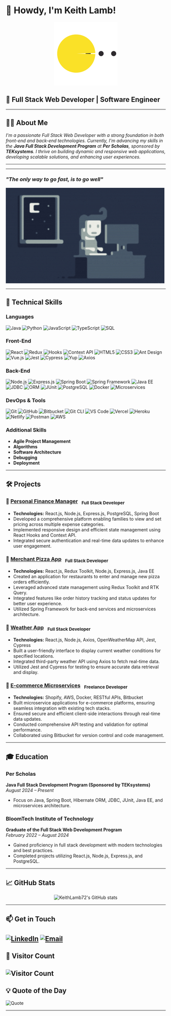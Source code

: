 # 👋 Howdy, I'm Keith Lamb!

<div align="center">
  <img src="https://raw.githubusercontent.com/Aniket965/Aniket965/master/pacman.svg?sanitize=true" width="200" height="200">
</div>

## 🎯 Full Stack Web Developer | Software Engineer
---

## 🧑‍💻 About Me

*I'm a passionate Full Stack Web Developer with a strong foundation in both front-end and back-end technologies. Currently, I'm advancing my skills in the **Java Full Stack Development Program** at **Per Scholas**, sponsored by **TEKsystems**. I thrive on building dynamic and responsive web applications, developing scalable solutions, and enhancing user experiences.*

---
---
### *"The only way to go fast, is to go well"*
<div align="left">
  <img src="https://raw.githubusercontent.com/AVS1508/AVS1508/master/assets/Night-Coding.gif" width="500" height="300">
</div>

---
## 🚀 Technical Skills

### **Languages**

![Java](https://img.shields.io/badge/-Java-007396?style=flat-square&logo=java&logoColor=white)
![Python](https://img.shields.io/badge/-Python-3776AB?style=flat-square&logo=python&logoColor=white)
![JavaScript](https://img.shields.io/badge/-JavaScript-F7DF1E?style=flat-square&logo=javascript&logoColor=black)
![TypeScript](https://img.shields.io/badge/-TypeScript-3178C6?style=flat-square&logo=typescript&logoColor=white)
![SQL](https://img.shields.io/badge/-SQL-4479A1?style=flat-square&logo=postgresql&logoColor=white)

### **Front-End**

![React](https://img.shields.io/badge/-React-61DAFB?style=flat-square&logo=react&logoColor=black)
![Redux](https://img.shields.io/badge/-Redux-764ABC?style=flat-square&logo=redux&logoColor=white)
![Hooks](https://img.shields.io/badge/-Hooks-61DAFB?style=flat-square&logo=react&logoColor=black)
![Context API](https://img.shields.io/badge/-Context%20API-61DAFB?style=flat-square&logo=react&logoColor=black)
![HTML5](https://img.shields.io/badge/-HTML5-E34F26?style=flat-square&logo=html5&logoColor=white)
![CSS3](https://img.shields.io/badge/-CSS3-1572B6?style=flat-square&logo=css3&logoColor=white)
![Ant Design](https://img.shields.io/badge/-Ant%20Design-0170FE?style=flat-square&logo=ant-design&logoColor=white)
![Vue.js](https://img.shields.io/badge/-Vue.js-4FC08D?style=flat-square&logo=vue-dot-js&logoColor=white)
![Jest](https://img.shields.io/badge/-Jest-C21325?style=flat-square&logo=jest&logoColor=white)
![Cypress](https://img.shields.io/badge/-Cypress-17202C?style=flat-square&logo=cypress&logoColor=white)
![Yup](https://img.shields.io/badge/-Yup-CA4245?style=flat-square&logo=yup&logoColor=white)
![Axios](https://img.shields.io/badge/-Axios-5A29E4?style=flat-square&logo=axios&logoColor=white)

### **Back-End**

![Node.js](https://img.shields.io/badge/-Node.js-339933?style=flat-square&logo=node-dot-js&logoColor=white)
![Express.js](https://img.shields.io/badge/-Express.js-000000?style=flat-square&logo=express&logoColor=white)
![Spring Boot](https://img.shields.io/badge/-Spring%20Boot-6DB33F?style=flat-square&logo=spring-boot&logoColor=white)
![Spring Framework](https://img.shields.io/badge/-Spring%20Framework-6DB33F?style=flat-square&logo=spring&logoColor=white)
![Java EE](https://img.shields.io/badge/-Java%20EE-007396?style=flat-square&logo=java&logoColor=white)
![JDBC](https://img.shields.io/badge/-JDBC-4479A1?style=flat-square&logo=java&logoColor=white)
![ORM](https://img.shields.io/badge/-Hibernate-59666C?style=flat-square&logo=hibernate&logoColor=white)
![JUnit](https://img.shields.io/badge/-JUnit-25A162?style=flat-square&logo=junit5&logoColor=white)
![PostgreSQL](https://img.shields.io/badge/-PostgreSQL-336791?style=flat-square&logo=postgresql&logoColor=white)
![Docker](https://img.shields.io/badge/-Docker-2496ED?style=flat-square&logo=docker&logoColor=white)
![Microservices](https://img.shields.io/badge/-Microservices-FF6C37?style=flat-square&logo=microgenetics&logoColor=white)

### **DevOps & Tools**

![Git](https://img.shields.io/badge/-Git-F05032?style=flat-square&logo=git&logoColor=white)
![GitHub](https://img.shields.io/badge/-GitHub-181717?style=flat-square&logo=github&logoColor=white)
![Bitbucket](https://img.shields.io/badge/-Bitbucket-0052CC?style=flat-square&logo=bitbucket&logoColor=white)
![Git CLI](https://img.shields.io/badge/-Git%20CLI-F05032?style=flat-square&logo=git&logoColor=white)
![VS Code](https://img.shields.io/badge/-VS%20Code-007ACC?style=flat-square&logo=visual-studio-code&logoColor=white)
![Vercel](https://img.shields.io/badge/-Vercel-000000?style=flat-square&logo=vercel&logoColor=white)
![Heroku](https://img.shields.io/badge/-Heroku-430098?style=flat-square&logo=heroku&logoColor=white)
![Netlify](https://img.shields.io/badge/-Netlify-00C7B7?style=flat-square&logo=netlify&logoColor=white)
![Postman](https://img.shields.io/badge/-Postman-FF6C37?style=flat-square&logo=postman&logoColor=white)
![AWS](https://img.shields.io/badge/-AWS-232F3E?style=flat-square&logo=amazon-aws&logoColor=white)

### **Additional Skills**

- **Agile Project Management**
- **Algorithms**
- **Software Architecture**
- **Debugging**
- **Deployment**

---

## 🛠️ Projects

### 📌 [Personal Finance Manager](#) &nbsp; <sub>**Full Stack Developer**</sub>

- **Technologies:** React.js, Node.js, Express.js, PostgreSQL, Spring Boot
- Developed a comprehensive platform enabling families to view and set pricing across multiple expense categories.
- Implemented responsive design and efficient state management using React Hooks and Context API.
- Integrated secure authentication and real-time data updates to enhance user engagement.

### 📌 [Merchant Pizza App](#) &nbsp; <sub>**Full Stack Developer**</sub>

- **Technologies:** React.js, Redux Toolkit, Node.js, Express.js, Java EE
- Created an application for restaurants to enter and manage new pizza orders efficiently.
- Leveraged advanced state management using Redux Toolkit and RTK Query.
- Integrated features like order history tracking and status updates for better user experience.
- Utilized Spring Framework for back-end services and microservices architecture.

### 📌 [Weather App](#) &nbsp; <sub>**Full Stack Developer**</sub>

- **Technologies:** React.js, Node.js, Axios, OpenWeatherMap API, Jest, Cypress
- Built a user-friendly interface to display current weather conditions for specified locations.
- Integrated third-party weather API using Axios to fetch real-time data.
- Utilized Jest and Cypress for testing to ensure accurate data retrieval and display.

### 📌 [E-commerce Microservices](#) &nbsp; <sub>**Freelance Developer**</sub>

- **Technologies:** Shopify, AWS, Docker, RESTful APIs, Bitbucket
- Built microservice applications for e-commerce platforms, ensuring seamless integration with existing tech stacks.
- Ensured secure and efficient client-side interactions through real-time data updates.
- Conducted comprehensive API testing and validation for optimal performance.
- Collaborated using Bitbucket for version control and code management.

---

## 🎓 Education

### **Per Scholas**

**Java Full Stack Development Program (Sponsored by TEKsystems)**  
*August 2024 – Present*

- Focus on Java, Spring Boot, Hibernate ORM, JDBC, JUnit, Java EE, and microservices architecture.

### **BloomTech Institute of Technology**

**Graduate of the Full Stack Web Development Program**  
*February 2022 – August 2024*

- Gained proficiency in full stack development with modern technologies and best practices.
- Completed projects utilizing React.js, Node.js, Express.js, and PostgreSQL.

---

## 📈 GitHub Stats

<div align="center">

![KeithLamb72's GitHub stats](https://github-readme-stats.vercel.app/api?username=KeithLamb72&show_icons=true&theme=radical&count_private=true&hide=issues)

</div>

---

## 📫 Get in Touch

[![LinkedIn](https://img.shields.io/badge/-Keith%20Lamb-0077B5?style=flat-square&logo=Linkedin&logoColor=white&link=https://www.linkedin.com/in/keith-lamb/)](https://www.linkedin.com/in/keith-lamb/)
[![Email](https://img.shields.io/badge/-keithianlamb@gmail.com-D14836?style=flat-square&logo=Gmail&logoColor=white&link=mailto:keithianlamb@gmail.com)](mailto:keithianlamb@gmail.com)
---

## 🌟 Visitor Count

![Visitor Count](https://komarev.com/ghpvc/?username=KeithLamb72&color=blue)
---

## 💡 Quote of the Day

![Quote](https://quotes-github-readme.vercel.app/api?type=horizontal&theme=radical)

---
